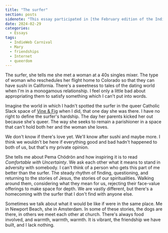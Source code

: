 ```yaml
---
title: "The surfer"
section: posts
sidenote: "This essay participated in [the February edition of the IndieWeb Carnival](https://manuelmoreale.com/indieweb-carnival-digital-relationships), which was about digital relationships."
date: 2024-02-29
categories:
  - Essays
tags:
  - IndieWeb Carnival
  - Mary
  - friendships
  - Internet
  - queerdom
---
```


The surfer, she tells me she met a woman at a 40s singles mixer. The type of woman who reschedules her flight home to Colorado so that they can have sushi in California. There's a sweetness to tales of the dating world when I'm in a monogamous relationship. I feel only a little bad about appropriating them to satisfy something which I can't put into words.

Imagine the world in which I hadn't spotted the surfer in the queer Catholic Slack space of [Vine & Fig](https://vineandfig.co/) when I did, that one day she was there. I have no right to define the surfer's hardship. The day her parents kicked her out because she's queer. The way she seeks to remain a parishioner in a space that can't hold both her and the woman she loves.

We don't know if there's love yet. We'll know after sushi and maybe more. I think we wouldn't be here if everything good and bad hadn't happened to both of us, but that's my private opinion.

She tells me about Pema Chödrön and how inspiring it is to read _Comfortable with Uncertainty_. We ask each other what it means to stand in adversity with somebody. I can't think of a person who gets this part of me better than the surfer. The steady rhythm of finding, questioning, and returning to the stories of Jesus, the stories of our spiritualities. Walking around them, considering what they mean for us, rejecting their face-value offerings to make space for depth. We are vastly different, but there's a homecoming with the surfer that I don't find with anyone else.

Sometimes we talk about what it would be like if were in the same place. Me in Newport Beach, she in Amsterdam. In some of these stories, the dogs are there, in others we meet each other at church. There's always food involved, and warmth, warmth, warmth. It is vibrant, the friendship we have built, and I lack nothing.
